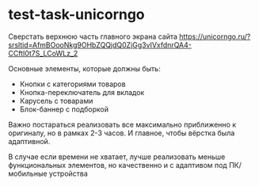 # test-task-unicorngo

Сверстать верхнюю часть главного экрана сайта https://unicorngo.ru/?srsltid=AfmBOooNkg9OHbZQQjdQ0ZjGg3vIVxfdnrQA4-CCftl0t7S_LCoWLz_2

Основные элементы, которые должны быть:

- Кнопки с категориями товаров
- Кнопка-переключатель для вкладок
- Карусель с товарами
- Блок-баннер с подборкой

Важно постараться реализовать все максимально приближенно к оригиналу, но в рамках 2-3 часов. И главное, чтобы вёрстка была адаптивной.

В случае если времени не хватает, лучше реализовать меньше функциональных элементов, но качественно и с адаптивом под ПК/мобильные устройства
